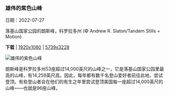 ### 雄伟的紫色山峰

日期：2022-07-27

落基山国家公园的朗斯峰，科罗拉多州 (© Andrew R. Slaton/Tandem Stills + Motion)

**下载**  |  [1920x1080](https://cn.bing.com/th?id=OHR.LongsPeak_ZH-CN5927119555_1920x1080.jpg)  |  [5739x3228](https://cn.bing.com/th?id=OHR.LongsPeak_ZH-CN5927119555_UHD.jpg)

![雄伟的紫色山峰](https://cn.bing.com/th?id=OHR.LongsPeak_ZH-CN5927119555_1920x1080.jpg "落基山国家公园的朗斯峰，科罗拉多州 (© Andrew R. Slaton/Tandem Stills + Motion)")

朗斯峰是科罗拉多州53座超过14,000英尺的山峰之一，它是落基山国家公园里最高的山峰，有14,259英尺高。因此，每年都有数千名登山爱好者前往此地，尝试登顶。有些登山者会在他们的有生之年里尝试登顶美国每一座超过14,000英尺的山峰——也就是96座山峰。
